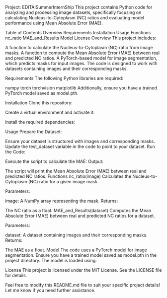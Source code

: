 Project: EDITAISummerInternShip
This project contains Python code for analyzing and processing image datasets, specifically focusing on calculating Nucleus-to-Cytoplasm (NC) ratios and evaluating model performance using Mean Absolute Error (MAE).

Table of Contents
Overview
Requirements
Installation
Usage
Functions
nc_ratio
MAE_and_Results
Model
License
Overview
This project includes:

A function to calculate the Nucleus-to-Cytoplasm (NC) ratio from image masks.
A function to compute the Mean Absolute Error (MAE) between real and predicted NC ratios.
A PyTorch-based model for image segmentation, which predicts masks for input images.
The code is designed to work with datasets containing images and their corresponding masks.

Requirements
The following Python libraries are required:

numpy
torch
torchvision
matplotlib
Additionally, ensure you have a trained PyTorch model saved as model.pth.

Installation
Clone this repository:

Create a virtual environment and activate it:

Install the required dependencies:

Usage
Prepare the Dataset:

Ensure your dataset is structured with images and corresponding masks.
Update the test_dataset variable in the code to point to your dataset.
Run the Code:

Execute the script to calculate the MAE:
Output:

The script will print the Mean Absolute Error (MAE) between real and predicted NC ratios.
Functions
nc_ratio(image)
Calculates the Nucleus-to-Cytoplasm (NC) ratio for a given image mask.

Parameters:

image: A NumPy array representing the mask.
Returns:

The NC ratio as a float.
MAE_and_Results(dataset)
Computes the Mean Absolute Error (MAE) between real and predicted NC ratios for a dataset.

Parameters:

dataset: A dataset containing images and their corresponding masks.
Returns:

The MAE as a float.
Model
The code uses a PyTorch model for image segmentation. Ensure you have a trained model saved as model.pth in the project directory. The model is loaded using:

License
This project is licensed under the MIT License. See the LICENSE file for details.

Feel free to modify this README.md file to suit your specific project details! Let me know if you need further assistance.
